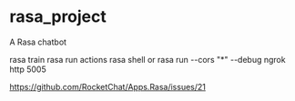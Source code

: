 # rasa_project
 A Rasa chatbot

rasa train
rasa run actions
rasa shell or rasa run --cors "*" --debug
ngrok http 5005


https://github.com/RocketChat/Apps.Rasa/issues/21
